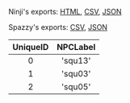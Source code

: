 Ninji's exports: [HTML](https://wuffs.org/acnh/bcsv_140/html/VMMultistepNPC.html), [CSV](https://wuffs.org/acnh/bcsv_140/csv/VMMultistepNPC.csv), [JSON](https://wuffs.org/acnh/bcsv_140/json/VMMultistepNPC.json)

Spazzy's exports: [CSV](https://github.com/McSpazzy/acnh-csv/blob/master/VMMultistepNPC.csv), [JSON](https://github.com/McSpazzy/acnh-json/blob/master/VMMultistepNPC.json)

| UniqueID | NPCLabel |
|:--:|:--:|
| 0 | 'squ13' | 
| 1 | 'squ03' | 
| 2 | 'squ05' | 
